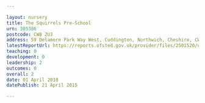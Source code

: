 ```yaml
---

layout: nursery
title: The Squirrels Pre-School
urn: 305386
postcode: CW8 2UJ
address: 59 Delamere Park Way West, Cuddington, Northwich, Cheshire, CW8 2UJ
latestReportUrl: https://reports.ofsted.gov.uk/provider/files/2501520/urn/305386.pdf
teaching: 0
development: 0
leadership: 2
outcomes: 0
overall: 2
date: 01 April 2018 
datePublish: 21 April 2015

---
```

